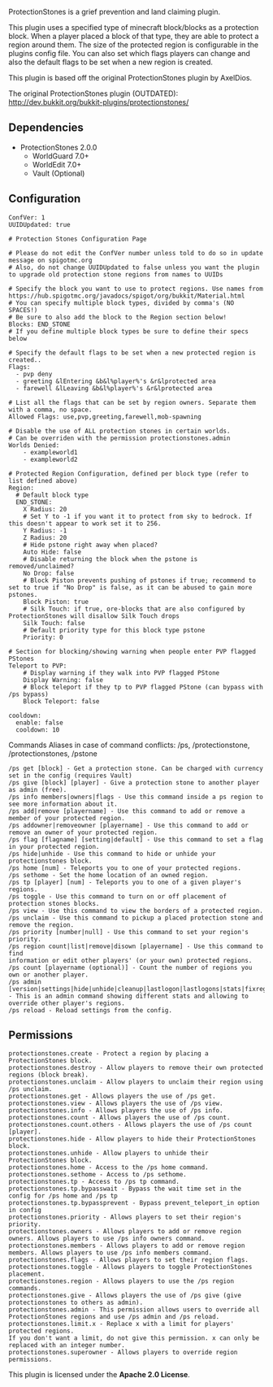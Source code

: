 ProtectionStones is a grief prevention and land claiming plugin.

This plugin uses a specified type of minecraft block/blocks as a protection block. When a player placed a block of that type, they are able to protect a region around them. The size of the protected region is configurable in the plugins config file. You can also set which flags players can change and also the default flags to be set when a new region is created.

This plugin is based off the original ProtectionStones plugin by AxelDios.

The original ProtectionStones plugin (OUTDATED): http://dev.bukkit.org/bukkit-plugins/protectionstones/

**Dependencies**
-------------
* ProtectionStones 2.0.0
  * WorldGuard 7.0+
  * WorldEdit 7.0+
  * Vault (Optional)
  
**Configuration**
-------------

    ConfVer: 1
    UUIDUpdated: true
    
    # Protection Stones Configuration Page
    
    # Please do not edit the ConfVer number unless told to do so in update message on spigotmc.org
    # Also, do not change UUIDUpdated to false unless you want the plugin to upgrade old protection stone regions from names to UUIDs
    
    # Specify the block you want to use to protect regions. Use names from https://hub.spigotmc.org/javadocs/spigot/org/bukkit/Material.html
    # You can specify multiple block types, divided by comma's (NO SPACES!)
    # Be sure to also add the block to the Region section below!
    Blocks: END_STONE
    # If you define multiple block types be sure to define their specs below
    
    # Specify the default flags to be set when a new protected region is created..
    Flags:
      - pvp deny
      - greeting &lEntering &b&l%player%'s &r&lprotected area
      - farewell &lLeaving &b&l%player%'s &r&lprotected area
    
    # List all the flags that can be set by region owners. Separate them with a comma, no space.
    Allowed Flags: use,pvp,greeting,farewell,mob-spawning
    
    # Disable the use of ALL protection stones in certain worlds.
    # Can be overriden with the permission protectionstones.admin
    Worlds Denied:
        - exampleworld1
        - exampleworld2
    
    # Protected Region Configuration, defined per block type (refer to list defined above)
    Region:
      # Default block type
      END_STONE:
        X Radius: 20
        # Set Y to -1 if you want it to protect from sky to bedrock. If this doesn't appear to work set it to 256.
        Y Radius: -1
        Z Radius: 20
        # Hide pstone right away when placed?
        Auto Hide: false
        # Disable returning the block when the pstone is removed/unclaimed?
        No Drop: false
        # Block Piston prevents pushing of pstones if true; recommend to set to true if "No Drop" is false, as it can be abused to gain more pstones.
        Block Piston: true
        # Silk Touch: if true, ore-blocks that are also configured by ProtectionStones will disallow Silk Touch drops
        Silk Touch: false
        # Default priority type for this block type pstone
        Priority: 0
    
    # Section for blocking/showing warning when people enter PVP flagged PStones
    Teleport to PVP:
        # Display warning if they walk into PVP flagged PStone
        Display Warning: false
        # Block teleport if they tp to PVP flagged PStone (can bypass with /ps bypass)
        Block Teleport: false
    
    cooldown:
      enable: false
      cooldown: 10


Commands
Aliases in case of command conflicts: /ps, /protectionstone, /protectionstones, /pstone

    /ps get [block] - Get a protection stone. Can be charged with currency set in the config (requires Vault)
    /ps give [block] [player] - Give a protection stone to another player as admin (free).
    /ps info members|owners|flags - Use this command inside a ps region to see more information about it.
    /ps add|remove [playername] - Use this command to add or remove a member of your protected region.
    /ps addowner|removeowner [playername] - Use this command to add or remove an owner of your protected region.
    /ps flag [flagname] [setting|default] - Use this command to set a flag in your protected region.
    /ps hide|unhide - Use this command to hide or unhide your protectionstones block.
    /ps home [num] - Teleports you to one of your protected regions.
    /ps sethome - Set the home location of an owned region.
    /ps tp [player] [num] - Teleports you to one of a given player's regions.
    /ps toggle - Use this command to turn on or off placement of protection stones blocks.
    /ps view - Use this command to view the borders of a protected region.
    /ps unclaim - Use this command to pickup a placed protection stone and remove the region.
    /ps priority [number|null] - Use this command to set your region's priority.
    /ps region count|list|remove|disown [playername] - Use this command to find
    information or edit other players' (or your own) protected regions.
    /ps count [playername (optional)] - Count the number of regions you own or another player.
    /ps admin [version|settings|hide|unhide|cleanup|lastlogon|lastlogons|stats|fixregions] - This is an admin command showing different stats and allowing to override other player's regions.
    /ps reload - Reload settings from the config.

**Permissions**
-----------

    protectionstones.create - Protect a region by placing a ProtectionStones block.
    protectionstones.destroy - Allow players to remove their own protected regions (block break).
    protectionstones.unclaim - Allow players to unclaim their region using /ps unclaim.
    protectionstones.get - Allows players the use of /ps get.
    protectionstones.view - Allows players the use of /ps view.
    protectionstones.info - Allows players the use of /ps info.
    protectionstones.count - Allows players the use of /ps count.
    protectionstones.count.others - Allows players the use of /ps count [player].
    protectionstones.hide - Allow players to hide their ProtectionStones block.
    protectionstones.unhide - Allow players to unhide their ProtectionStones block.
    protectionstones.home - Access to the /ps home command.
    protectionstones.sethome - Access to /ps sethome.
    protectionstones.tp - Access to /ps tp command.
    protectionstones.tp.bypasswait - Bypass the wait time set in the config for /ps home and /ps tp
    protectionstones.tp.bypassprevent - Bypass prevent_teleport_in option in config
    protectionstones.priority - Allows players to set their region's priority.
    protectionstones.owners - Allows players to add or remove region owners. Allows players to use /ps info owners command.
    protectionstones.members - Allows players to add or remove region members. Allows players to use /ps info members command.
    protectionstones.flags - Allows players to set their region flags.
    protectionstones.toggle - Allows players to toggle ProtectionStones placement.
    protectionstones.region - Allows players to use the /ps region commands.
    protectionstones.give - Allows players the use of /ps give (give protectionstones to others as admin).
    protectionstones.admin - This permission allows users to override all ProtectionStones regions and use /ps admin and /ps reload.
    protectionstones.limit.x - Replace x with a limit for players' protected regions.
    If you don't want a limit, do not give this permission. x can only be replaced with an integer number.
    protectionstones.superowner - Allows players to override region permissions.

This plugin is licensed under the **Apache 2.0 License**.
